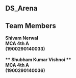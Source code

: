   ##  DS_Arena
## Team Members 
<b>Shivam Nerwal <b></br>
  MCA 4th A</br>
 (1900290140033)</br>
 </br>
** Shubham Kumar Vishnoi **</br>
  MCA 4th A</br>
 (1900290140036)</br> 
 
